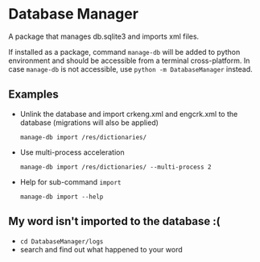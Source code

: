 # Database Manager

A package that manages db.sqlite3 and imports xml files.

If installed as a package, command `manage-db` will be added to python environment and should be accessible from a terminal cross-platform. In case `manage-db` is not accessible, use `python -m DatabaseManager` instead. 

## Examples

- Unlink the database and import crkeng.xml and engcrk.xml to the database (migrations will also be applied)

    `manage-db import /res/dictionaries/`
    
- Use multi-process acceleration

    `manage-db import /res/dictionaries/ --multi-process 2`
    
- Help for sub-command `import`

    `manage-db import --help`


## My word isn't imported to the database :(

- `cd DatabaseManager/logs`
- search and find out what happened to your word
